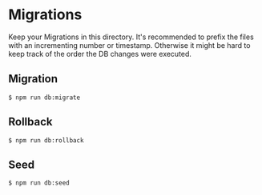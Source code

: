 # Migrations

Keep your Migrations in this directory. It's recommended to prefix the files with an incrementing number or timestamp. Otherwise it might be hard to keep track of the order the DB changes were executed.

## Migration
```
$ npm run db:migrate
```

## Rollback
```
$ npm run db:rollback
```

## Seed
```
$ npm run db:seed
```
